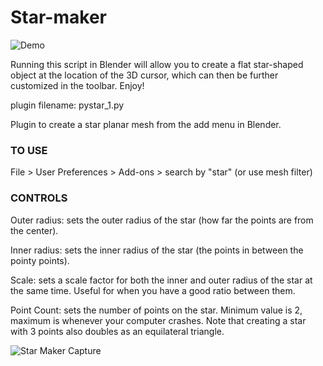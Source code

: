 # Star-maker

![Demo](https://user-images.githubusercontent.com/42983161/116540228-e175b000-a8b7-11eb-8dbf-68c635cb7cc5.png)

Running this script in Blender will allow you to create a flat star-shaped object at the location of the 3D cursor, which can then be further customized in the toolbar. Enjoy!

plugin filename: pystar_1.py

Plugin to create a star planar mesh from the add menu in Blender.

### TO USE

File > User Preferences > Add-ons > search by "star" (or use mesh filter)

### CONTROLS

Outer radius: sets the outer radius of the star (how far the points are from the center).

Inner radius: sets the inner radius of the star (the points in between the pointy points).

Scale: sets a scale factor for both the inner and outer radius of the star at the same time. Useful for when you have a good ratio between them.

Point Count: sets the number of points on the star. Minimum value is 2, maximum is whenever your computer crashes. Note that creating a star with 3 points also doubles as an equilateral triangle.

![Star Maker Capture](https://user-images.githubusercontent.com/42983161/183230942-a185723c-f8f7-477d-954b-fd15993b0dad.PNG)
